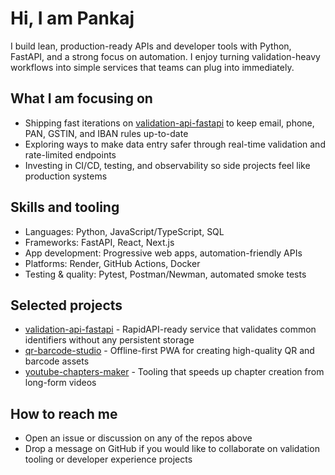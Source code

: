 ﻿# Hi, I am Pankaj

I build lean, production-ready APIs and developer tools with Python, FastAPI, and a strong focus on automation. I enjoy turning validation-heavy workflows into simple services that teams can plug into immediately.

## What I am focusing on
- Shipping fast iterations on [validation-api-fastapi](https://github.com/pankush322/validation-api-fastapi) to keep email, phone, PAN, GSTIN, and IBAN rules up-to-date
- Exploring ways to make data entry safer through real-time validation and rate-limited endpoints
- Investing in CI/CD, testing, and observability so side projects feel like production systems

## Skills and tooling
- Languages: Python, JavaScript/TypeScript, SQL
- Frameworks: FastAPI, React, Next.js
- App development: Progressive web apps, automation-friendly APIs
- Platforms: Render, GitHub Actions, Docker
- Testing & quality: Pytest, Postman/Newman, automated smoke tests

## Selected projects
- [validation-api-fastapi](https://github.com/pankush322/validation-api-fastapi) - RapidAPI-ready service that validates common identifiers without any persistent storage
- [qr-barcode-studio](https://github.com/pankush322/qr-barcode-studio) - Offline-first PWA for creating high-quality QR and barcode assets
- [youtube-chapters-maker](https://github.com/pankush322/youtube-chapters-maker) - Tooling that speeds up chapter creation from long-form videos

## How to reach me
- Open an issue or discussion on any of the repos above
- Drop a message on GitHub if you would like to collaborate on validation tooling or developer experience projects
